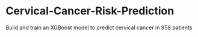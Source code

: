 # Cervical-Cancer-Risk-Prediction
Build and train an XGBoost model to predict cervical cancer in 858 patients
